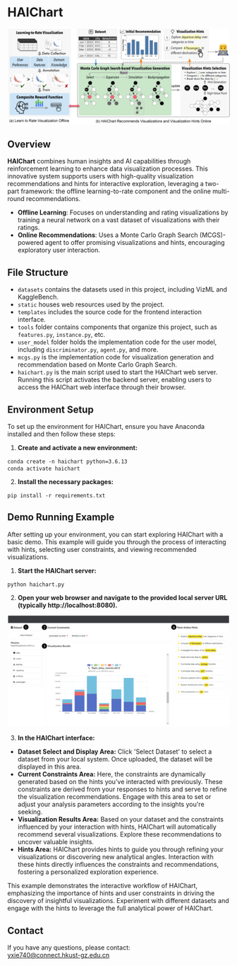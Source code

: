# HAIChart

![HAIChart Overview](./assets/overview.png)

## Overview

**HAIChart** combines human insights and AI capabilities through reinforcement learning to enhance data visualization processes. This innovative system supports users with high-quality visualization recommendations and hints for interactive exploration, leveraging a two-part framework: the offline learning-to-rate component and the online multi-round recommendations.

- **Offline Learning**: Focuses on understanding and rating visualizations by training a neural network on a vast dataset of visualizations with their ratings.
- **Online Recommendations**: Uses a Monte Carlo Graph Search (MCGS)-powered agent to offer promising visualizations and hints, encouraging exploratory user interaction.

## File Structure
- `datasets` contains the datasets used in this project, including VizML and KaggleBench.
- `static` houses web resources used by the project.
- `templates` includes the source code for the frontend interaction interface.
- `tools` folder contains components that organize this project, such as `features.py`, `instance.py`, etc.
- `user_model` folder holds the implementation code for the user model, including `discriminator.py`, `agent.py`, and more.
- `mcgs.py` is the implementation code for visualization generation and recommendation based on Monte Carlo Graph Search.
- `haichart.py` is the main script used to start the HAIChart web server. Running this script activates the backend server, enabling users to access the HAIChart web interface through their browser. 

## Environment Setup
To set up the environment for HAIChart, ensure you have Anaconda installed and then follow these steps:

1. **Create and activate a new environment:**
```
conda create -n haichart python=3.6.13
conda activate haichart
```

2. **Install the necessary packages:**
```
pip install -r requirements.txt
```

## Demo Running Example

After setting up your environment, you can start exploring HAIChart with a basic demo. This example will guide you through the process of interacting with hints, selecting user constraints, and viewing recommended visualizations.

1. **Start the HAIChart server:**
```
python haichart.py
```

2. **Open your web browser and navigate to the provided local server URL (typically http://localhost:8080).**

![HAIChart Example](./assets/example.png)

<!-- <div align="center"><img width="90%" src="./assets/example.png"></div> -->

3. **In the HAIChart interface:**
- **Dataset Select and Display Area:** Click 'Select Dataset' to select a dataset from your local system. Once uploaded, the dataset will be displayed in this area.
- **Current Constraints Area:** Here, the constraints are dynamically generated based on the hints you've interacted with previously. These constraints are derived from your responses to hints and serve to refine the visualization recommendations. Engage with this area to set or adjust your analysis parameters according to the insights you're seeking.
- **Visualization Results Area:** Based on your dataset and the constraints influenced by your interaction with hints, HAIChart will automatically recommend several visualizations. Explore these recommendations to uncover valuable insights.
- **Hints Area:** HAIChart provides hints to guide you through refining your visualizations or discovering new analytical angles. Interaction with these hints directly influences the constraints and recommendations, fostering a personalized exploration experience.

This example demonstrates the interactive workflow of HAIChart, emphasizing the importance of hints and user constraints in driving the discovery of insightful visualizations. Experiment with different datasets and engage with the hints to leverage the full analytical power of HAIChart.

## Contact
If you have any questions, please contact:  
yxie740@connect.hkust-gz.edu.cn
